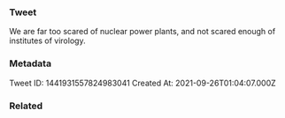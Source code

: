 ### Tweet
We are far too scared of nuclear power plants, and not scared enough of  institutes of virology.

### Metadata
Tweet ID: 1441931557824983041
Created At: 2021-09-26T01:04:07.000Z

### Related

